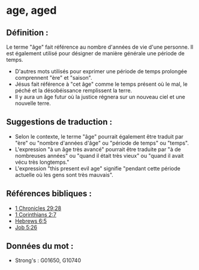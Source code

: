 # age, aged

## Définition :

Le terme "âge" fait référence au nombre d'années de vie d'une personne. Il est également utilisé pour désigner de manière générale une période de temps.

* D'autres mots utilisés pour exprimer une période de temps prolongée comprennent "ère" et "saison".
* Jésus fait référence à "cet âge" comme le temps présent où le mal, le péché et la désobéissance remplissent la terre.
* Il y aura un âge futur où la justice régnera sur un nouveau ciel et une nouvelle terre.

## Suggestions de traduction :

* Selon le contexte, le terme "âge" pourrait également être traduit par "ère" ou "nombre d'années d'âge" ou "période de temps" ou "temps".
* L'expression "à un âge très avancé" pourrait être traduite par "à de nombreuses années" ou "quand il était très vieux" ou "quand il avait vécu très longtemps."
* L'expression "this present evil age" signifie "pendant cette période actuelle où les gens sont très mauvais".

## Références bibliques :

* [1 Chronicles 29:28](rc://en/tn/help/1ch/29/28)
* [1 Corinthians 2:7](rc://en/tn/help/1co/02/07)
* [Hebrews 6:5](rc://en/tn/help/heb/06/05)
* [Job 5:26](rc://en/tn/help/job/05/26)

## Données du mot :

* Strong's : G01650, G10740

